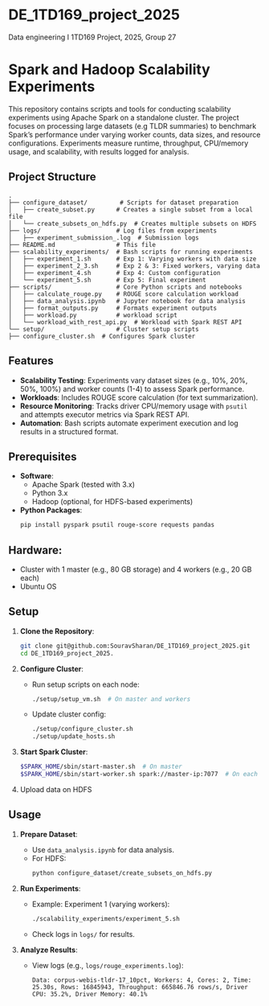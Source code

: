 # DE_1TD169_project_2025
Data engineering I 1TD169 Project, 2025, Group 27

# Spark and Hadoop Scalability Experiments
This repository contains scripts and tools for conducting scalability experiments using Apache Spark on a standalone cluster. The project focuses on processing large datasets (e.g TLDR summaries) to benchmark Spark’s performance under varying worker counts, data sizes, and resource configurations. Experiments measure runtime, throughput, CPU/memory usage, and scalability, with results logged for analysis.

## Project Structure
```
.
├── configure_dataset/         # Scripts for dataset preparation
│   ├── create_subset.py      # Creates a single subset from a local file
│   └── create_subsets_on_hdfs.py  # Creates multiple subsets on HDFS
├── logs/                     # Log files from experiments
│   ├── experiment_submission_.log  # Submission logs
├── README.md                 # This file
├── scalability_experiments/  # Bash scripts for running experiments
│   ├── experiment_1.sh       # Exp 1: Varying workers with data size
│   ├── experiment_2_3.sh     # Exp 2 & 3: Fixed workers, varying data
│   ├── experiment_4.sh       # Exp 4: Custom configuration
│   └── experiment_5.sh       # Exp 5: Final experiment
├── scripts/                  # Core Python scripts and notebooks
│   ├── calculate_rouge.py    # ROUGE score calculation workload
│   ├── data_analysis.ipynb   # Jupyter notebook for data analysis
│   ├── format_outputs.py     # Formats experiment outputs
│   ├── workload.py           # workload script
│   └── workload_with_rest_api.py  # Workload with Spark REST API
└── setup/                    # Cluster setup scripts
├── configure_cluster.sh  # Configures Spark cluster
```

## Features
- **Scalability Testing**: Experiments vary dataset sizes (e.g., 10%, 20%, 50%, 100%) and worker counts (1-4) to assess Spark performance.
- **Workloads**: Includes ROUGE score calculation (for text summarization).
- **Resource Monitoring**: Tracks driver CPU/memory usage with `psutil` and attempts executor metrics via Spark REST API.
- **Automation**: Bash scripts automate experiment execution and log results in a structured format.


## Prerequisites
- **Software**:
  - Apache Spark (tested with 3.x)
  - Python 3.x
  - Hadoop (optional, for HDFS-based experiments)
- **Python Packages**:
  ```bash
  pip install pyspark psutil rouge-score requests pandas

## Hardware:
- Cluster with 1 master (e.g., 80 GB storage) and 4 workers (e.g., 20 GB each)
- Ubuntu OS


## Setup
1. **Clone the Repository**:
   ```bash
   git clone git@github.com:SouravSharan/DE_1TD169_project_2025.git
   cd DE_1TD169_project_2025.
   ```

2. **Configure Cluster**:
   - Run setup scripts on each node:
     ```bash
     ./setup/setup_vm.sh  # On master and workers
     ```
   - Update cluster config:
     ```bash
     ./setup/configure_cluster.sh
     ./setup/update_hosts.sh
     ```

3. **Start Spark Cluster**:
   ```bash
   $SPARK_HOME/sbin/start-master.sh  # On master
   $SPARK_HOME/sbin/start-worker.sh spark://master-ip:7077  # On each worker
   ```
4. Upload data on HDFS
## Usage
1. **Prepare Dataset**:
   - Use `data_analysis.ipynb` for data analysis.
   - For HDFS:
     ```bash
     python configure_dataset/create_subsets_on_hdfs.py
     ```
     
3. **Run Experiments**:
   - Example: Experiment 1 (varying workers):
     ```bash
     ./scalability_experiments/experiment_5.sh
     ```
   - Check logs in `logs/` for results.

4. **Analyze Results**:
   - View logs (e.g., `logs/rouge_experiments.log`):
     ```
     Data: corpus-webis-tldr-17_10pct, Workers: 4, Cores: 2, Time: 25.30s, Rows: 16845943, Throughput: 665846.76 rows/s, Driver CPU: 35.2%, Driver Memory: 40.1%
     ```
